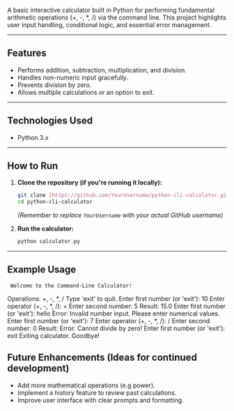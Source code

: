 A basic interactive calculator built in Python for performing fundamental arithmetic operations (+, -, *, /) via the command line. This project highlights user input handling, conditional logic, and essential error management.

---

## Features

* Performs addition, subtraction, multiplication, and division.
* Handles non-numeric input gracefully.
* Prevents division by zero.
* Allows multiple calculations or an option to exit.

---

## Technologies Used

* Python 3.x

---

## How to Run

1.  **Clone the repository (if you're running it locally):**
    ```bash
    git clone [https://github.com/YourUsername/python-cli-calculator.git](https://github.com/YourUsername/python-cli-calculator.git)
    cd python-cli-calculator
    ```
    *(Remember to replace `YourUsername` with your actual GitHub username)*

2.  **Run the calculator:**
    ```bash
    python calculator.py
    ```

---

## Example Usage


     Welcome to the Command-Line Calculator! 
   Operations: +, -, *, /
   Type 'exit' to quit.
   Enter first number (or 'exit'): 10
   Enter operator (+, -, *, /): +
   Enter second number: 5
   Result: 15.0
   Enter first number (or 'exit'): hello
   Error: Invalid number input. Please enter numerical values.
   Enter first number (or 'exit'): 7
   Enter operator (+, -, *, /): /
   Enter second number: 0
   Result: Error: Cannot divide by zero!
   Enter first number (or 'exit'): exit
   Exiting calculator. Goodbye!

## Future Enhancements (Ideas for continued development)

* Add more mathematical operations (e.g power).
* Implement a history feature to review past calculations.
* Improve user interface with clear prompts and formatting.


